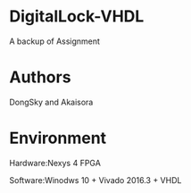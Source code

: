 # DigitalLock-VHDL
A backup of Assignment
# Authors
DongSky and Akaisora
# Environment
Hardware:Nexys 4 FPGA

Software:Winodws 10 + Vivado 2016.3 + VHDL
